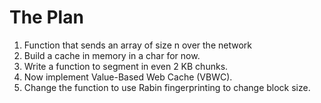 # The Plan

1. Function that sends an array of size n over the network
2. Build a cache in memory in a char for now.
3. Write a function to segment in even 2 KB chunks.
4. Now implement Value-Based Web Cache (VBWC).
5. Change the function to use Rabin fingerprinting to change block size.

